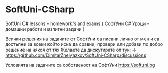 # SoftUni-CSharp
 SoftUni C# lessons - homework's and exams { СофтУни C# Уроци - домашни работи и изпитни задачи }


Всички решения на задачите от СофтУни са писани лично от мен и са достъпни за всеки който иска да сравни, провери или добави по добро решение на някоя от тях 
Желаете да дискутирате от тук: -> https://github.com/DimitarZhelyazkov/SoftUni-CSharp/discussions


Условията на задачите са собственост на СофтУни https://softuni.bg
